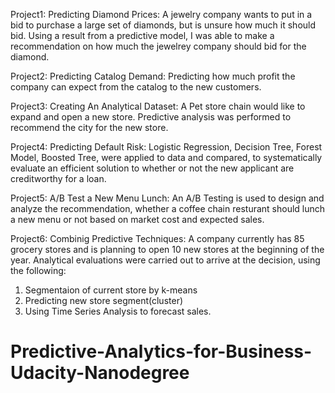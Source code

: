 Project1: Predicting Diamond Prices: 
A jewelry company wants to put in a bid to purchase a large set of diamonds, but is unsure how much it should bid.
Using a result from a predictive model, I was able to make a recommendation on how much the jewelrey company should bid
for the diamond.

Project2: Predicting Catalog Demand: 
Predicting how much profit the company can expect from the catalog to the new customers.

Project3: Creating An Analytical Dataset: 
A Pet store chain would like to expand and open a new store. Predictive analysis was performed to recommend the city
for the new store.

Project4: Predicting Default Risk: 
Logistic Regression, Decision Tree, Forest Model, Boosted Tree, were applied to data and compared, to systematically
evaluate an efficient solution to whether or not the new applicant are creditworthy for a loan.

Project5: A/B Test a New Menu Lunch: 
An A/B Testing is used to design and analyze the recommendation, whether a coffee chain resturant should lunch a new menu
or not based on market cost and expected sales.

Project6: Combinig Predictive Techniques: 
A company currently has 85 grocery stores and is planning to open 10 new stores at the beginning of the year.
Analytical evaluations were carried out to arrive at the decision, using the following:
1. Segmentaion of current store by k-means
2. Predicting new store segment(cluster)
3. Using Time Series Analysis to forecast sales.
  # Predictive-Analytics-for-Business-Udacity-Nanodegree
